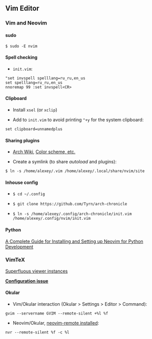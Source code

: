 ## Vim Editor
### Vim and Neovim
#### sudo
```
$ sudo -E nvim
```
#### Spell checking
- `init.vim`:
```
"set invspell spelllang=ru_ru,en_us
set spelllang=ru_ru,en_us
nnoremap 99 :set invspell<CR>
```
#### Clipboard

- Install `xsel` (or `xclip`)

- Add to `init.vim` to avoid printing `"+y` for the system clipboard:
```
set clipboard=unnamedplus
```

#### Sharing plugins

- [Arch Wiki](https://wiki.archlinux.org/index.php/Neovim), [Color scheme, etc.](https://vi.stackexchange.com/questions/12794/how-to-share-config-between-vim-and-neovim)

- Create a symlink (to share *autoload* and plugins):
```
$ ln -s /home/alexey/.vim /home/alexey/.local/share/nvim/site
```

#### Inhouse config

- `$ cd ~/.config`

- `$ git clone https://github.com/Tyrn/arch-chronicle`

- `$ ln -s /home/alexey/.config/arch-chronicle/init.vim /home/alexey/.config/nvim/init.vim`

#### Python

[A Complete Guide for Installing and Setting up Neovim for Python Development](https://jdhao.github.io/2018/12/24/centos_nvim_install_use_guide_en/)

### VimTeX

[Superfluous viewer instances](https://github.com/lervag/vimtex/issues/313)

[**Configuration issue**](https://github.com/lervag/vimtex/issues/1392)

#### Okular

- Vim/Okular interaction (Okular > Settings > Editor > Command):
```
gvim --servername GVIM --remote-silent +%l %f
```
- Neovim/Okular, [neovim-remote installed](https://github.com/mhinz/neovim-remote):
```
nvr --remote-silent %f -c %l
```